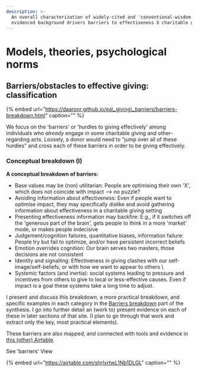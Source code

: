 ```yaml
---
description: >-
  An overall characterization of widely-cited and 'conventional-wisdom'
  evidenced background drivers barriers to effectiveness X charitable giving
---
```


# Models, theories, psychological norms

## Barriers/obstacles to effective giving: classification

{% embed url="https://daaronr.github.io/ea\_giving\_barriers/barriers-breakdown.html" caption="" %}

We focus on the 'barriers' or 'hurdles to giving effectively' among individuals who _already_ engage in some charitable giving and other-regarding acts. Loosely, a donor would need to "jump over all of these hurdles" and cross each of these barriers in order to be giving effectively.

### Conceptual breakdown \(I\)

**A conceptual breakdown of barriers:**

* Base values may be \(non\) utilitarian: People are optimising their own 'X', which does not coincide with impact --&gt; no puzzle?
* Avoiding information about effectiveness: Even if people want to optimise impact, they may specifically dislike and avoid gathering information about effectiveness in a charitable giving setting
* Presenting effectiveness information may backfire: E.g., if it switches off the 'generous part of the brain', gets people to think in a more 'market' mode, or makes people indecisive
* Judgement/cognition failures, quantitative biases, information failure: People try but fail to optimize, and/or have persistent incorrect beliefs
* Emotion overrides cognition: Our brain serves two masters, those decisions are not consistent
* Identity and signalling: Effectiveness in giving clashes with our self-image/self-beliefs, or with how we want to appear to others \
* Systemic factors \(and inertia\): social systems leading to pressure and incentives from others to give to local or less-effective causes. Even if impact is a goal these systems take a long time to adjust.

I present and discuss this breakdown, a more practical breakdown, and specific examples in each category in the [Barriers breakdown](https://daaronr.github.io/ea_giving_barriers/barriers-breakdown.html#barriers-concept) part of the synthesis. I go into further detail an \(work to\) present evidence on each of these in later sections of that site. \(I plan to go through that work and extract only the key, most practical elements\).

These barriers are also mapped, and connected with tools and evidence in [this \(other\) Airtable](https://airtable.com/invite/l?inviteId=invfxhuOkmvi1DOKh&inviteToken=cee3b07b80a8ec3d4a4ca146dfe5148cde17e637c156719822d8732fbff46e3c&utm_source=email).

See 'barriers' View 

{% embed url="https://airtable.com/shrIxrtwL1Nb1DLGL" caption="" %}


